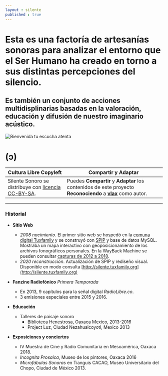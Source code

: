 ```yaml
---
layout : silente
published : true
---
```


# Esta es una factoría de artesanías sonoras para analizar el entorno que el Ser Humano ha creado en torno a sus distintas percepciones del silencio. 

## Es también un conjunto de acciones multidisplinarias basadas en la valoración, educación y difusión de nuestro imaginario acústico.

![Bienvenida tu escucha atenta](/silente/img/earlogo-dark-01.jpg)

# (ɔ)

|**Cultura Libre Copyleft**|__Compartir__ y __Adaptar__|
|-------------------------|---------------------------|
|Silente Sonoro se distribuye con [licencia CC-BY-SA](LICENCE.md).|Puedes __Compartir__ y __Adaptar__ los contenidos de este proyecto __Reconociendo__ a [__vlax__](https://vlax.dyne.org) como autor.|

-----

### Historial

* __Sitio Web__
  * _2008 nacimiento_. El primer sitio web se hospedó en la [comuna digital Tuxfamily](https://tuxfamily.org) y se construyó con [SPIP](https://spip.net) y base de datos MySQL. Mostraba un mapa interactivo con geoposicionamiento de los archivos fonográficos personales. En la WayBack Machine se pueden consultar [capturas de 2012 a 2018](https://web.archive.org/web/*/http://silente.tuxfamily.org/).
  * _2020 reconstrucción_. Actualización de SPIP y rediseño visual. Disponible en modo consulta [http://silente.tuxfamily.org](http://silente.tuxfamily.org)

* __Fanzine Radiofónico__
_Primera Temporada_
  * En 2013, 9 capítulos para la señal digital _RadioLibre.co_.
  * 3 emisiones especiales entre 2015 y 2016.

* __Educación__
  * Talleres de paisaje sonoro
    * Biblioteca Henestrosa, Oaxaca Mexico, 2013-2016
    * Project Luz, Ciudad Nezahualcoyotl, Mexico 2013

* __Exposiciones y conciertos__
  * IV Muestra de Cine y Radio Comunitaria en Mesoamérica, Oaxaca 2018.
  * _Incognita Prosaica_, Museo de los pintores, Oaxaca 2016
  * _Microfábulas Sonoras_ en Tianguis CACAO, Museo Universitario del Chopo, Ciudad de México 2013.
